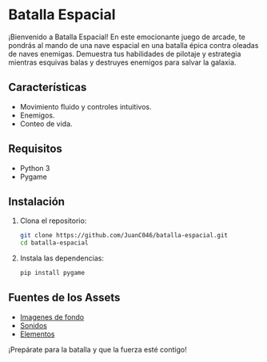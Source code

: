 # Batalla Espacial

¡Bienvenido a Batalla Espacial! En este emocionante juego de arcade, te pondrás al mando de una nave espacial en una batalla épica contra oleadas de naves enemigas. Demuestra tus habilidades de pilotaje y estrategia mientras esquivas balas y destruyes enemigos para salvar la galaxia.

## Características
- Movimiento fluido y controles intuitivos.
- Enemigos.
- Conteo de vida.

## Requisitos
- Python 3
- Pygame

## Instalación

1. Clona el repositorio:
    ```bash
    git clone https://github.com/JuanC046/batalla-espacial.git
    cd batalla-espacial
    ```

2. Instala las dependencias:
    ```bash
    pip install pygame
    ```

## Fuentes de los Assets
- [Imagenes de fondo](https://www.freepik.com/)
- [Sonidos](https://pixabay.com/sound-effects)
- [Elementos](https://foozlecc.itch.io/void-main-ship)

¡Prepárate para la batalla y que la fuerza esté contigo!

